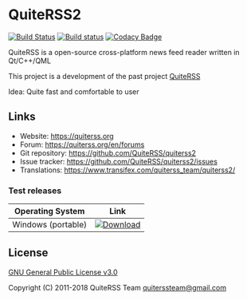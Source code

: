 QuiteRSS2
================================================================================
[![Build Status](https://travis-ci.org/QuiteRSS/quiterss2.svg?branch=master)](https://travis-ci.org/QuiteRSS/quiterss2)
[![Build status](https://ci.appveyor.com/api/projects/status/kyc1jsgfd8ifhp73?svg=true)](https://ci.appveyor.com/project/Funcy-dcm/quiterss2)
[![Codacy Badge](https://api.codacy.com/project/badge/Grade/16fd63f3bf464c679a27dccc4092ebe8)](https://www.codacy.com/app/Funcy-dcm/quiterss2?utm_source=github.com&utm_medium=referral&utm_content=QuiteRSS/quiterss2&utm_campaign=badger)

QuiteRSS is a open-source cross-platform news feed reader written in Qt/C++/QML

This project is a development of the past project [QuiteRSS](https://github.com/QuiteRSS/quiterss)

Idea: Quite fast and comfortable to user

Links
--------------------------------------------------------------------------------
* Website: https://quiterss.org
* Forum: https://quiterss.org/en/forums
* Git repository: https://github.com/QuiteRSS/quiterss2
* Issue tracker: https://github.com/QuiteRSS/quiterss2/issues
* Translations: https://www.transifex.com/quiterss_team/quiterss2/

### Test releases

| Operating System | Link |
|-------|:----:|
| Windows (portable) | [![Download](https://api.bintray.com/packages/quiterss/quiterss2-development/Windows-portable-dev/images/download.svg) ](https://bintray.com/quiterss/quiterss2-development/Windows-portable-dev/_latestVersion) |

License
--------------------------------------------------------------------------------
[GNU General Public License v3.0](https://github.com/QuiteRSS/quiterss2/blob/master/LICENSE)

Copyright (C) 2011-2018 QuiteRSS Team <quiterssteam@gmail.com>
